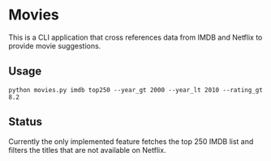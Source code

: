 # Movies

This is a CLI application that cross references data from IMDB and Netflix to provide movie suggestions.

## Usage

```
python movies.py imdb top250 --year_gt 2000 --year_lt 2010 --rating_gt 8.2
```

## Status

Currently the only implemented feature fetches the top 250 IMDB list and filters the titles that are not available on Netflix.

